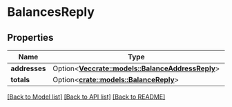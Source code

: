 # BalancesReply

## Properties

Name | Type | Description | Notes
------------ | ------------- | ------------- | -------------
**addresses** | Option<[**Vec<crate::models::BalanceAddressReply>**](BalanceAddressReply.md)> |  | [optional]
**totals** | Option<[**crate::models::BalanceReply**](BalanceReply.md)> |  | [optional]

[[Back to Model list]](../README.md#documentation-for-models) [[Back to API list]](../README.md#documentation-for-api-endpoints) [[Back to README]](../README.md)


